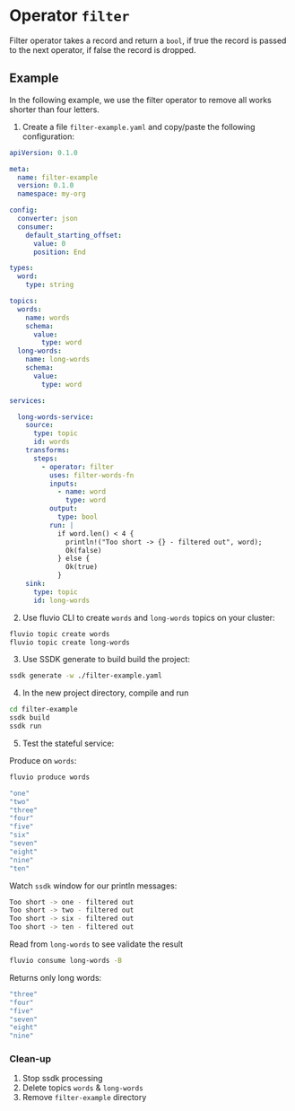 # Operator `filter`

Filter operator takes a record and return a `bool`, if true the record is passed to the next operator, if false the record is dropped.

## Example

In the following example, we use the filter operator to remove all works shorter than four letters.


1. Create a file `filter-example.yaml` and copy/paste the following configuration:

```yaml
apiVersion: 0.1.0

meta:
  name: filter-example
  version: 0.1.0
  namespace: my-org

config:
  converter: json
  consumer:
    default_starting_offset:
      value: 0
      position: End

types:
  word:
    type: string

topics:
  words:
    name: words
    schema:
      value:
        type: word
  long-words:
    name: long-words
    schema:
      value:
        type: word

services:

  long-words-service:
    source:
      type: topic
      id: words
    transforms:
      steps:
        - operator: filter
          uses: filter-words-fn
          inputs:
            - name: word
              type: word
          output:
            type: bool
          run: |
            if word.len() < 4 {
              println!("Too short -> {} - filtered out", word);
              Ok(false)
            } else {
              Ok(true)
            }
    sink:
      type: topic
      id: long-words
```

2. Use fluvio CLI to create `words` and `long-words` topics on your cluster:

```bash
fluvio topic create words
fluvio topic create long-words
```

3. Use SSDK generate to build build the project:

```bash
ssdk generate -w ./filter-example.yaml
```

4. In the new project directory, compile and run

```bash
cd filter-example
ssdk build
ssdk run
```

5. Test the stateful service:

Produce on `words`:

```bash
fluvio produce words
```

```bash
"one"
"two"
"three"
"four"
"five"
"six"
"seven"
"eight"
"nine"
"ten"
```

Watch `ssdk` window for our println messages:

```bash
Too short -> one - filtered out
Too short -> two - filtered out
Too short -> six - filtered out
Too short -> ten - filtered out
```

Read from `long-words` to see validate the result

```bash
fluvio consume long-words -B
```

Returns only long words:

```bash
"three"
"four"
"five"
"seven"
"eight"
"nine"
```


### Clean-up

1. Stop ssdk processing
2. Delete topics `words` & `long-words`
3. Remove `filter-example` directory